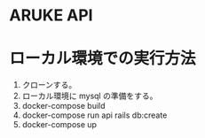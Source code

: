 # ARUKE API

# ローカル環境での実行方法

1. クローンする。
2. ローカル環境に mysql の準備をする。
3. docker-compose build
4. docker-compose run api rails db:create
5. docker-compose up
